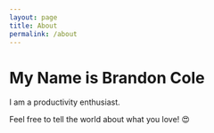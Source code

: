 ```yaml
---
layout: page
title: About
permalink: /about
---
```


# My Name is Brandon Cole

I am a productivity enthusiast.

Feel free to tell the world about what you love! 😍

